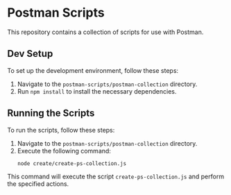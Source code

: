 # Postman Scripts

This repository contains a collection of scripts for use with Postman.

## Dev Setup

To set up the development environment, follow these steps:

1. Navigate to the `postman-scripts/postman-collection` directory.
2. Run `npm install` to install the necessary dependencies.

## Running the Scripts

To run the scripts, follow these steps:

1. Navigate to the `postman-scripts/postman-collection` directory.
2. Execute the following command:
    ```
    node create/create-ps-collection.js
    ```

This command will execute the script `create-ps-collection.js` and perform the specified actions.